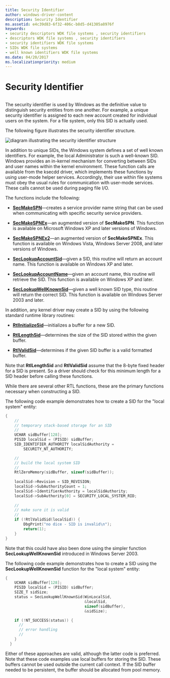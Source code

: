 ```yaml
---
title: Security Identifier
author: windows-driver-content
description: Security Identifier
ms.assetid: e4c39d83-6f32-406c-b8d5-d41305a8976f
keywords:
- security descriptors WDK file systems , security identifiers
- descriptors WDK file systems , security identifiers
- security identifiers WDK file systems
- SIDs WDK file systems
- well known identifiers WDK file systems
ms.date: 04/20/2017
ms.localizationpriority: medium
---
```


# Security Identifier


## <span id="ddk_security_identifier_if"></span><span id="DDK_SECURITY_IDENTIFIER_IF"></span>


The security identifier is used by Windows as the definitive value to distinguish security entities from one another. For example, a unique security identifier is assigned to each new account created for individual users on the system. For a file system, only this SID is actually used.

The following figure illustrates the security identifier structure.

![diagram illustrating the security identifier structure](images/fssecurity-02.png)

In addition to unique SIDs, the Windows system defines a set of well known identifiers. For example, the local Administrator is such a well-known SID. Windows provides an in-kernel mechanism for converting between SIDs and user names within the kernel environment. These function calls are available from the ksecdd driver, which implements these functions by using user-mode helper services. Accordingly, their use within file systems must obey the usual rules for communication with user-mode services. These calls cannot be used during paging file I/O.

The functions include the following:

-   [**SecMakeSPN**](https://msdn.microsoft.com/library/windows/hardware/ff556584)—creates a service provider name string that can be used when communicating with specific security service providers.

-   [**SecMakeSPNEx**](https://msdn.microsoft.com/library/windows/hardware/ff556585)—an augmented version of **SecMakeSPN**. This function is available on Microsoft Windows XP and later versions of Windows.

-   [**SecMakeSPNEx2**](https://msdn.microsoft.com/library/windows/hardware/ff556592)—an augmented version of **SecMakeSPNEx**. This function is available on Windows Vista, Windows Server 2008, and later versions of Windows.

-   [**SecLookupAccountSid**](https://msdn.microsoft.com/library/windows/hardware/ff556579)—given a SID, this routine will return an account name. This function is available on Windows XP and later.

-   [**SecLookupAccountName**](https://msdn.microsoft.com/library/windows/hardware/ff554795)—given an account name, this routine will retrieve the SID. This function is available on Windows XP and later.

-   [**SecLookupWellKnownSid**](https://msdn.microsoft.com/library/windows/hardware/ff556582)—given a well known SID type, this routine will return the correct SID. This function is available on Windows Server 2003 and later.

In addition, any kernel driver may create a SID by using the following standard runtime library routines:

-   [**RtlInitializeSid**](https://msdn.microsoft.com/library/windows/hardware/ff552998)—initializes a buffer for a new SID.

-   [**RtlLengthSid**](https://msdn.microsoft.com/library/windows/hardware/ff553085)—determines the size of the SID stored within the given buffer.

-   [**RtlValidSid**](https://msdn.microsoft.com/library/windows/hardware/ff553314)—determines if the given SID buffer is a valid formatted buffer.

Note that **RtlLengthSid** and **RtlValidSid** assume that the 8-byte fixed header for a SID is present. So a driver should check for this minimum length for a SID header before calling these functions.

While there are several other RTL functions, these are the primary functions necessary when constructing a SID.

The following code example demonstrates how to create a SID for the "local system" entity:

```cpp
{
    //
    // temporary stack-based storage for an SID
    //
    UCHAR sidBuffer[128];
    PISID localSid = (PISID) sidBuffer;
    SID_IDENTIFIER_AUTHORITY localSidAuthority = 
        SECURITY_NT_AUTHORITY;

    //
    // build the local system SID
    //
    RtlZeroMemory(sidBuffer, sizeof(sidBuffer));
 
    localSid->Revision = SID_REVISION;
    localSid->SubAuthorityCount = 1;
    localSid->IdentifierAuthority = localSidAuthority;
    localSid->SubAuthority[0] = SECURITY_LOCAL_SYSTEM_RID;
 
    //
    // make sure it is valid
    //
    if (!RtlValidSid(localSid)) {
        DbgPrint("no dice - SID is invalid\n");
        return(1);
    }
}
```

Note that this could have also been done using the simpler function **SecLookupWellKnownSid** introduced in Windows Server 2003.

The following code example demonstrates how to create a SID using the **SecLookupWellKnownSid** function for the "local system" entity:

```cpp
{
    UCHAR sidBuffer[128];
    PISID localSid = (PISID) sidBuffer;
    SIZE_T sidSize;
    status = SecLookupWellKnownSid(WinLocalSid,
                                   &localSid,
                                   sizeof(sidBuffer),
                                   &sidSize);

    if (!NT_SUCCESS(status)) {
      //
      // error handling
      //
    }
  }
```

Either of these approaches are valid, although the latter code is preferred. Note that these code examples use local buffers for storing the SID. These buffers cannot be used outside the current call context. If the SID buffer needed to be persistent, the buffer should be allocated from pool memory.

 

 





